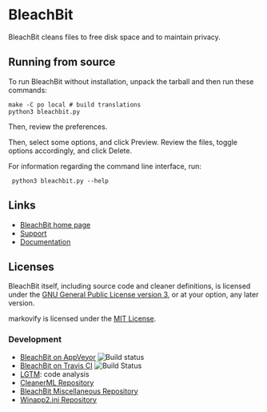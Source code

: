 # BleachBit

BleachBit cleans files to free disk space and to maintain privacy.

## Running from source

To run BleachBit without installation, unpack the tarball and then run these
commands:

    make -C po local # build translations
    python3 bleachbit.py

Then, review the preferences.

Then, select some options, and click Preview.  Review the files, toggle options accordingly, and click Delete.

For information regarding the command line interface, run:

     python3 bleachbit.py --help

## Links

* [BleachBit home 
page](https://www.bleachbit.org)
* [Support](https://www.bleachbit.org/help)
* [Documentation](https://docs.bleachbit.org)


## Licenses

BleachBit itself, including source code and cleaner definitions, is licensed under the [GNU General Public License version 3](COPYING), or at your option, any later version.

markovify is licensed under the [MIT License](https://github.com/jsvine/markovify/blob/master/LICENSE.txt).

### Development
* [BleachBit on AppVeyor](https://ci.appveyor.com/project/az0/bleachbit)  ![Build status](https://ci.appveyor.com/api/projects/status/7p8amofd7rv7n268?svg=true)
* [BleachBit on Travis CI](https://travis-ci.com/github/bleachbit/bleachbit)  ![Build Status](https://travis-ci.com/bleachbit/bleachbit.svg?branch=master)
* [LGTM](https://lgtm.com/projects/g/bleachbit/bleachbit/): code analysis
* [CleanerML Repository](https://github.com/bleachbit/cleanerml)
* [BleachBit Miscellaneous Repository](https://github.com/bleachbit/bleachbit-misc)
* [Winapp2.ini Repository](https://github.com/bleachbit/winapp2.ini)
